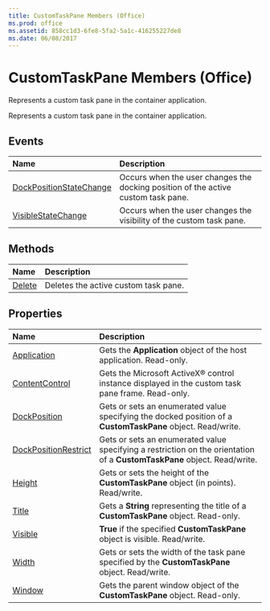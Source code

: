 ```yaml
---
title: CustomTaskPane Members (Office)
ms.prod: office
ms.assetid: 858cc1d3-6fe8-5fa2-5a1c-416255227de8
ms.date: 06/08/2017
---
```



# CustomTaskPane Members (Office)
Represents a custom task pane in the container application.

Represents a custom task pane in the container application.


## Events



|**Name**|**Description**|
|:-----|:-----|
|[DockPositionStateChange](customtaskpane-dockpositionstatechange-event-office.md)|Occurs when the user changes the docking position of the active custom task pane.|
|[VisibleStateChange](customtaskpane-visiblestatechange-event-office.md)|Occurs when the user changes the visibility of the custom task pane.|

## Methods



|**Name**|**Description**|
|:-----|:-----|
|[Delete](customtaskpane-delete-method-office.md)|Deletes the active custom task pane.|

## Properties



|**Name**|**Description**|
|:-----|:-----|
|[Application](customtaskpane-application-property-office.md)|Gets the **Application** object of the host application. Read-only.|
|[ContentControl](customtaskpane-contentcontrol-property-office.md)|Gets the Microsoft ActiveX® control instance displayed in the custom task pane frame. Read-only.|
|[DockPosition](customtaskpane-dockposition-property-office.md)|Gets or sets an enumerated value specifying the docked position of a **CustomTaskPane** object. Read/write.|
|[DockPositionRestrict](customtaskpane-dockpositionrestrict-property-office.md)|Gets or sets an enumerated value specifying a restriction on the orientation of a **CustomTaskPane** object. Read/write.|
|[Height](customtaskpane-height-property-office.md)|Gets or sets the height of the **CustomTaskPane** object (in points). Read/write.|
|[Title](customtaskpane-title-property-office.md)|Gets a **String** representing the title of a **CustomTaskPane** object. Read-only.|
|[Visible](customtaskpane-visible-property-office.md)|**True** if the specified **CustomTaskPane** object is visible. Read/write.|
|[Width](customtaskpane-width-property-office.md)|Gets or sets the width of the task pane specified by the **CustomTaskPane** object. Read/write.|
|[Window](customtaskpane-window-property-office.md)|Gets the parent window object of the **CustomTaskPane** object. Read-only.|

